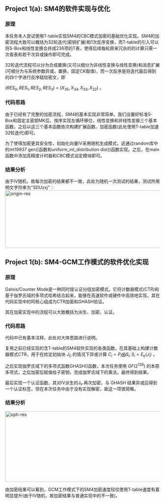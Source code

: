 ## Project 1(a): SM4的软件实现与优化
### 原理
本任务本人尝试使用T-table实现SM4的CBC模式加密的基础优化实现。SM4的加密流程大致可以概括为32轮迭代(密钥扩展)和1次反序变换，而T-table的引入可以将S-Box和线性变换合并成236项的T表，使得后续每轮原来冗杂的的计算只需一次查表和若干次异或操作即可完成。

32轮迭代流程可以分为合成置换(又可以细分为非线性变换与线性变换)和消息扩展(可细分为与系统参数异或，置换，固定CK取值)，而一次反序是将迭代最后得到的四个字进行反序赋给密文，即 

$(RES_{0},RES_{1},RES_{2},RES_{3})$ = $(X_{35},X_{34},X_{33},X_{32})$ 。
### 代码思路
由于已经有了完整的加密流程，SM4的基本实现非常简单。我们设置好标准S-Box和固定主密钥MK后，按序实现左循环移位，线性变换和非线性变换三个基本函数，之后以这三个基本函数依次构建扩展函数、加密函数(此处使用T-table加速32轮迭代)即可。

为了使得加密更具安全性，初始化向量IV采用随机生成模式，这通过random库中的mt19937 gen()函数和uniform_int_distribution<int> dist()函数实现。之后，在main函数中添加高精度计时器和CBC模式设定模块即可。
### 结果分析
由于IV随机，故每次加密的结果都不一致，此处为随机一次测试的结果，测试所用明文字符串为"SDUzxj"：
<img width="666" height="187" alt="origin-res" src="https://github.com/user-attachments/assets/42f60fb5-8235-463a-b1dd-a99397ebe734" />

## Project 1(b): SM4-GCM工作模式的软件优化实现
### 原理
Galois/Counter Mode是一种同时提认证分组加密模式。它将计数器模式(CTR)和基于伽罗氏域的多项式哈希结合起来，能够在高速软件或硬件中高效地实现。其在代码实现中的阿核心组成为CTR加密和GHASH验证。

其在加密实现中的流程可以大致概括为派生、加密、认证。
### 代码思路
代码中已有基本注释，此处对大体思路进行说明。

复用之前已经实现的含T-table的SM4软件实现的各类函数，在其基础上构建计数器模式CTR，用于在给定初始块 $J_{0}$ 的情况下异或计算 $C_{i}=P_{i} \bigoplus S_{i}, S_{i}=E_{k}(J_{i})$ 。

之后实现伽罗氏域下的多项式函数GHASH()函数，本次任务使用 $GF(2^{128})$ 的本原多项式，之后加密后赋值给子密钥，完成伽罗氏域下的乘法，最终得到结果。

最后实现一个认证函数，其对IV派生的J₀ 再次加密，与 GHASH 结果异或后得到一个认证标签，但在本次任务中由于没有实现解密，故这一项很简略。
### 结果分析
<img width="611" height="229" alt="opti-res" src="https://github.com/user-attachments/assets/1d70c34c-ac75-4ea5-a63a-a61ec58f1de1" />

由加密结果可以看到，GCM工作模式下的SM4加密速度较仅使用T-table速度有着明显提升(由于IV随机，故加密结果与普通实现中的不一致)。

